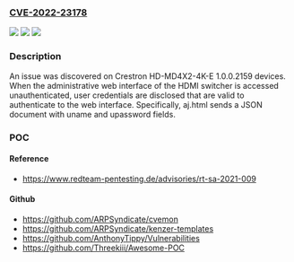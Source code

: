 ### [CVE-2022-23178](https://cve.mitre.org/cgi-bin/cvename.cgi?name=CVE-2022-23178)
![](https://img.shields.io/static/v1?label=Product&message=n%2Fa&color=blue)
![](https://img.shields.io/static/v1?label=Version&message=n%2Fa&color=blue)
![](https://img.shields.io/static/v1?label=Vulnerability&message=n%2Fa&color=brighgreen)

### Description

An issue was discovered on Crestron HD-MD4X2-4K-E 1.0.0.2159 devices. When the administrative web interface of the HDMI switcher is accessed unauthenticated, user credentials are disclosed that are valid to authenticate to the web interface. Specifically, aj.html sends a JSON document with uname and upassword fields.

### POC

#### Reference
- https://www.redteam-pentesting.de/advisories/rt-sa-2021-009

#### Github
- https://github.com/ARPSyndicate/cvemon
- https://github.com/ARPSyndicate/kenzer-templates
- https://github.com/AnthonyTippy/Vulnerabilities
- https://github.com/Threekiii/Awesome-POC


